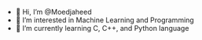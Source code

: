- 👋 Hi, I’m @Moedjaheed
- 👀 I’m interested in Machine Learning and Programming
- 🌱 I’m currently learning C, C++, and Python language

<!---
Moedjaheed/Moedjaheed is a ✨ special ✨ repository because its `README.md` (this file) appears on your GitHub profile.
You can click the Preview link to take a look at your changes.
--->
